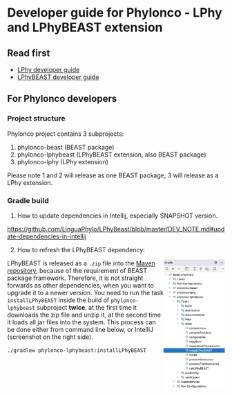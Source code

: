 # Developer guide for Phylonco - LPhy and LPhyBEAST extension

## Read first

- [LPhy developer guide](https://github.com/LinguaPhylo/linguaPhylo/blob/master/DEV_NOTE.md)
- [LPhyBEAST developer guide](https://github.com/LinguaPhylo/LPhyBeast/blob/master/DEV_NOTE.md)

## For Phylonco developers

### Project structure

Phylonco project contains 3 subprojects:

1. phylonco-beast (BEAST package)
2. phylonco-lphybeast (LPhyBEAST extension, also BEAST package)
3. phylonco-lphy (LPhy extension)

Please note 1 and 2 will release as one BEAST package, 3 will release as a LPhy extension.

### Gradle build

1. How to update dependencies in Intellij, especially SNAPSHOT version.

https://github.com/LinguaPhylo/LPhyBeast/blob/master/DEV_NOTE.md#update-dependencies-in-intellij

2. How to refresh the LPhyBEAST dependency:

<a href="./InstallLPhyBEAST.png"><img src="InstallLPhyBEAST.png" align="right" height="300" ></a>

LPhyBEAST is released as a `.zip` file into the [Maven repository](https://central.sonatype.com/namespace/io.github.linguaphylo),
because of the requirement of BEAST package framework.
Therefore, it is not straight forwards as other dependencies, when you want to upgrade it to a newer version.
You need to run the task `installLPhyBEAST` inside the build of `phylonco-lphybeast` subproject __twice__,
at the first time it downloads the zip file and unzip it, at the second time it loads all jar files into the system.
This process can be done either from command line below, or IntelliJ (screenshot on the right side).

```bash
./gradlew phylonco-lphybeast:installLPhyBEAST
```


